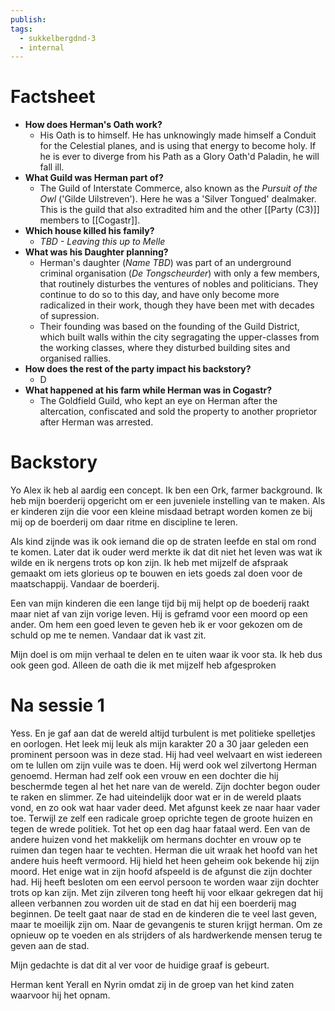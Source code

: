 ```yaml
---
publish: 
tags:
  - sukkelbergdnd-3
  - internal
---
```

# Factsheet
- **How does Herman's Oath work?**
	- His Oath is to himself. He has unknowingly made himself a Conduit for the Celestial planes, and is using that energy to become holy. If he is ever to diverge from his Path as a Glory Oath'd Paladin, he will fall ill.
- **What Guild was Herman part of?**
	-  The Guild of Interstate Commerce, also known as the *Pursuit of the Owl* ('Gilde Uilstreven'). Here he was a 'Silver Tongued' dealmaker. This is the guild that also extradited him and the other [[Party (C3)]] members to [[Cogastr]].
- **Which house killed his family?**
	- *TBD - Leaving this up to Melle*
- **What was his Daughter planning?**
	- Herman's daughter (*Name TBD*) was part of an underground criminal organisation (*De Tongscheurder*) with only a few members, that routinely disturbes the ventures of nobles and politicians. They continue to do so to this day, and have only become more radicalized in their work, though they have been met with decades of supression.
	- Their founding was based on the founding of the Guild District, which built walls within the city segragating the upper-classes from the working classes, where they disturbed building sites and organised rallies.
- **How does the rest of the party impact his backstory?**
	- D
- **What happened at his farm while Herman was in Cogastr?**
	- The Goldfield Guild, who kept an eye on Herman after the altercation, confiscated and sold the property to another proprietor after Herman was arrested. 
# Backstory
Yo Alex ik heb al aardig een concept. Ik ben een Ork, farmer background. Ik heb mijn boerderij opgericht om er een juveniele instelling van te maken. Als er kinderen zijn die voor een kleine misdaad betrapt worden komen ze bij mij op de boerderij om daar ritme en discipline te leren.

Als kind zijnde was ik ook iemand die op de straten leefde en stal om rond te komen. Later dat ik ouder werd merkte ik dat dit niet het leven was wat ik wilde en ik nergens trots op kon zijn. Ik heb met mijzelf de afspraak gemaakt om iets glorieus op te bouwen en iets goeds zal doen voor de maatschappij. Vandaar de boerderij.

Een van mijn kinderen die een lange tijd bij mij helpt op de boederij raakt maar niet af van zijn vorige leven. Hij is geframd voor een moord op een ander. Om hem een goed leven te geven heb ik er voor gekozen om de schuld op me te nemen. Vandaar dat ik vast zit.

Mijn doel is om mijn verhaal te delen en te uiten waar ik voor sta. Ik heb dus ook geen god. Alleen de oath die ik met mijzelf heb afgesproken

# Na sessie 1
Yess. En je gaf aan dat de wereld altijd turbulent is met politieke spelletjes en oorlogen. Het leek mij leuk als mijn karakter 20 a 30 jaar geleden een prominent persoon was in deze stad. Hij had veel welvaart en wist iedereen om te lullen om zijn vuile was te doen. Hij werd ook wel zilvertong Herman genoemd. Herman had zelf ook een vrouw en een dochter die hij beschermde tegen al het het nare van de wereld. 
Zijn dochter begon ouder te raken en slimmer. Ze had uiteindelijk door wat er in de wereld plaats vond, en zo ook wat haar vader deed. Met afgunst keek ze naar haar vader toe. Terwijl ze zelf een radicale groep oprichte tegen de groote huizen en tegen de wrede politiek. Tot het op een dag haar fataal werd. Een van de andere huizen vond het makkelijk om hermans dochter en vrouw op te ruimen dan tegen haar te vechten. Herman die uit wraak het hoofd van het andere huis heeft vermoord. Hij hield het heen geheim ook bekende hij zijn moord. Het enige wat in zijn hoofd afspeeld is de afgunst die zijn dochter had. Hij heeft besloten om een eervol persoon te worden waar zijn dochter trots op kan zijn. Met zijn zilveren tong heeft hij voor elkaar gekregen dat hij alleen verbannen zou worden uit de stad en dat hij een boerderij mag beginnen. De teelt gaat naar de stad en de kinderen die te veel last geven, maar te moeilijk zijn om. Naar de gevangenis te sturen krijgt herman. Om ze opnieuw op te voeden en als strijders of als hardwerkende mensen terug te geven aan de stad.

Mijn gedachte is dat dit al ver voor de huidige graaf is gebeurt.

Herman kent Yerall en Nyrin omdat zij in de groep van het kind zaten waarvoor hij het opnam.